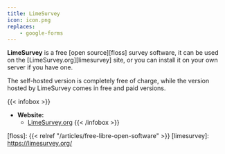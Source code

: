 ```yaml
---
title: LimeSurvey
icon: icon.png
replaces:
    - google-forms
---
```


**LimeSurvey** is a free [open source][floss] survey software, it can be used on the [LimeSurvey.org][limesurvey] site, or you can install it on your own server if you have one.

The self-hosted version is completely free of charge, while the version hosted by LimeSurvey comes in free and paid versions.

{{< infobox >}}
- **Website:** 
    - [LimeSurvey.org](https://limesurvey.org/)
{{< /infobox >}}

[floss]: {{< relref "/articles/free-libre-open-software" >}}
[limesurvey]: https://limesurvey.org/